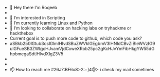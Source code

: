 - 👋 Hey there I’m Roqeeb
-     
- 👀 I’m interested in Scripting
- 🌱 I’m currently learning Linux and Python
- 💞️ I’m looking to collaborate on hacking labs on tryhackme or hackthebox
-    Current goal is to push more code to github, which code you ask? 
-    aSBkb250IGtub3csIGlmIHlvdSBuZWVkIGEgbmV3IHNldCBvZiBleWVzIG9uIGFueSB3ZWIgcHJvamVjdCxweXRob25pc2gKcHJvYmFibHkgYW55dGhpbmcgaSdtIHlvdXIgZ3V5
-  
-    
- 📫 How to reach me #26J?:BF6o8>2:=]4@> i check my mail sometimes

<!---
Hi.
--->
